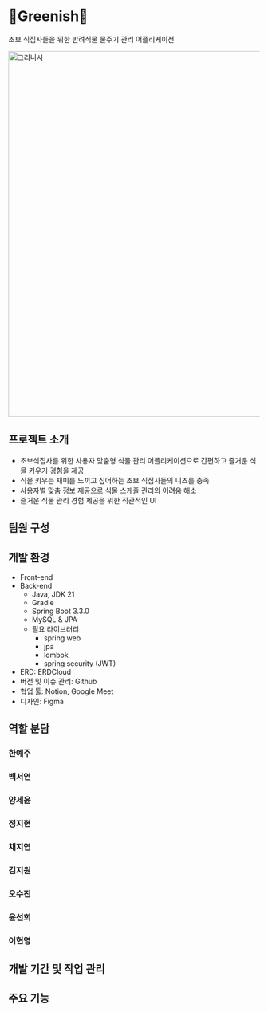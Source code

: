 # 🌱Greenish🌱
초보 식집사들을 위한 반려식물 물주기 관리 어플리케이션

<img width="734" alt="그리니시" src="https://github.com/user-attachments/assets/724b0c35-517f-448d-9ffb-84edf365fa03">

## 프로젝트 소개
- 초보식집사를 위한 사용자 맞춤형 식물 관리 어플리케이션으로 간편하고 즐거운 식물 키우기 경험을 제공</b>
- 식물 키우는 재미를 느끼고 싶어하는 초보 식집사들의 니즈를 충족
- 사용자별 맞춤 정보 제공으로 식물 스케줄 관리의 어려움 해소
- 즐거운 식물 관리 경험 제공을 위한 직관적인 UI

## 팀원 구성

## 개발 환경
- Front-end
- Back-end
  - Java, JDK 21
  - Gradle
  - Spring Boot 3.3.0
  - MySQL & JPA
  - 필요 라이브러리
    - spring web
    - jpa
    - lombok
    - spring security (JWT)
- ERD: <a link="https://www.erdcloud.com/d/2DCFiWKriNxcHRdBt">ERDCloud</a>
- 버전 및 이슈 관리: <a link="https://github.com/Greenish-Solux">Github</a>
- 협업 툴: <a link="https://www.notion.so/API-5974d983a3ea45c8943fe553e2d1e7bc?pvs=4">Notion</a>, Google Meet
- 디자인: <a link="https://www.figma.com/design/4EVEZRT8nuY6E4QenQ9WRN/2024-1-%EC%86%94%EB%A3%A9%EC%8A%A4-%EC%95%B1%ED%8C%8C%EB%AF%BC-_-%EC%95%B1-%EB%94%94%EC%9E%90%EC%9D%B8?node-id=0-1&node-type=canvas&t=jH9JybOoiQ3FSZC7-0">Figma</a>

## 역할 분담
### 한예주
### 백서연
### 양세윤
### 정지현
### 채지연
### 김지원
### 오수진
### 윤선희
### 이현영

## 개발 기간 및 작업 관리

## 주요 기능
